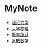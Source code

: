 # MyNote
- [理论力学](https://github.com/echo-xiao9/MyNote/blob/master/理论力学笔记.md)
- [大学物理](https://github.com/echo-xiao9/MyNote/blob/master/大学物理笔记.md)
- [概率统计](https://github.com/echo-xiao9/MyNote/blob/master/概率统计笔记.md)
- [离散数学](https://github.com/echo-xiao9/MyNote/blob/master/NoteOfDiscreteMathematics.md)
